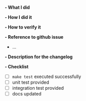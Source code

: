 <!--
If this is a bug fix, make sure your description includes "fixes #xxxx", or
"closes #xxxx"

Please provide the following information:
-->

**- What I did**

**- How I did it**

**- How to verify it**

**- Reference to github issue**

- ...

**- Description for the changelog**
<!--
Write a short (one line) summary that describes the changes in this
pull request for inclusion in the changelog:
-->

**- Checklist**
<!--
Mark everything that applies:
-->

- [ ] `make test` executed successfully
- [ ] unit test provided
- [ ] integration test provided
- [ ] docs updated
